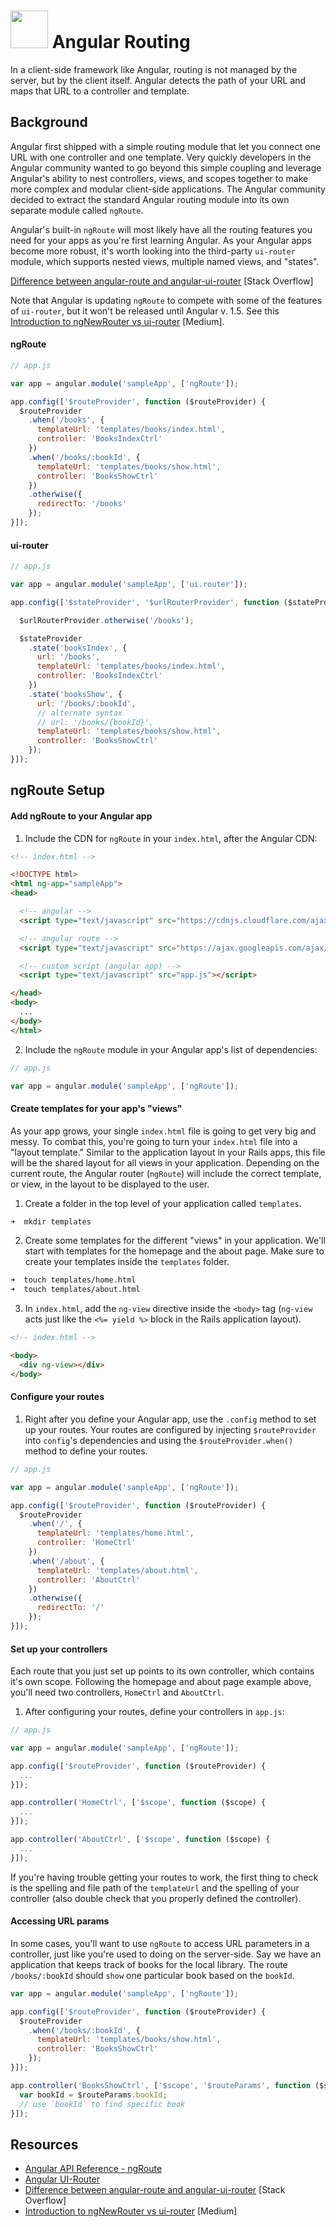 # <img src="https://cloud.githubusercontent.com/assets/7833470/10899314/63829980-8188-11e5-8cdd-4ded5bcb6e36.png" height="60"> Angular Routing

In a client-side framework like Angular, routing is not managed by the server, but by the client itself. Angular detects the path of your URL and maps that URL to a controller and template.

## Background

Angular first shipped with a simple routing module that let you connect one URL with one controller and one template. Very quickly developers in the Angular community wanted to go beyond this simple coupling and leverage Angular's ability to nest controllers, views, and scopes together to make more complex and modular client-side applications. The Angular community decided to extract the standard Angular routing module into its own separate module called `ngRoute`.

Angular's built-in `ngRoute` will most likely have all the routing features you need for your apps as you're first learning Angular. As your Angular apps become more robust, it's worth looking into the third-party `ui-router` module, which supports nested views, multiple named views, and "states".

<a href="http://stackoverflow.com/questions/21023763/angularjs-difference-between-angular-route-and-angular-ui-router" target="_blank">Difference between angular-route and angular-ui-router</a> [Stack Overflow]

Note that Angular is updating `ngRoute` to compete with some of the features of `ui-router`, but it won't be released until Angular v. 1.5. See this <a href="https://medium.com/angularjs-meetup-south-london/angular-just-another-introduction-to-ngnewrouter-vs-ui-router-72bfcb228017#.uvb7zouk7" target="_blank">Introduction to ngNewRouter vs ui-router</a> [Medium].

#### ngRoute

```js
// app.js

var app = angular.module('sampleApp', ['ngRoute']);

app.config(['$routeProvider', function ($routeProvider) {
  $routeProvider
    .when('/books', {
      templateUrl: 'templates/books/index.html',
      controller: 'BooksIndexCtrl'
    })
    .when('/books/:bookId', {
      templateUrl: 'templates/books/show.html',
      controller: 'BooksShowCtrl'
    })
    .otherwise({
      redirectTo: '/books'
    });
}]);
```

#### ui-router

```js
// app.js

var app = angular.module('sampleApp', ['ui.router']);

app.config(['$stateProvider', '$urlRouterProvider', function ($stateProvider, $urlRouterProvider) {

  $urlRouterProvider.otherwise('/books');

  $stateProvider
    .state('booksIndex', {
      url: '/books',
      templateUrl: 'templates/books/index.html',
      controller: 'BooksIndexCtrl'
    })
    .state('booksShow', {
      url: '/books/:bookId',
      // alternate syntax
      // url: '/books/{bookId}',
      templateUrl: 'templates/books/show.html',
      controller: 'BooksShowCtrl'
    });
}]);
```

## ngRoute Setup

#### Add ngRoute to your Angular app

1. Include the CDN for `ngRoute` in your `index.html`, after the Angular CDN:

  ```html
  <!-- index.html -->

  <!DOCTYPE html>
  <html ng-app="sampleApp">
  <head>

    <!-- angular -->
    <script type="text/javascript" src="https://cdnjs.cloudflare.com/ajax/libs/angular.js/1.4.8/angular.min.js"></script>

    <!-- angular route -->
    <script type="text/javascript" src="https://ajax.googleapis.com/ajax/libs/angularjs/1.4.8m/angular-route.min.js"></script>

    <!-- custom script (angular app) -->
    <script type="text/javascript" src="app.js"></script>

  </head>
  <body>
    ...
  </body>
  </html>
  ```

2. Include the `ngRoute` module in your Angular app's list of dependencies:

  ```js
  // app.js

  var app = angular.module('sampleApp', ['ngRoute']);
  ```

#### Create templates for your app's "views"

As your app grows, your single `index.html` file is going to get very big and messy. To combat this, you're going to turn your `index.html` file into a "layout template." Similar to the application layout in your Rails apps, this file will be the shared layout for all views in your application. Depending on the current route, the Angular router (`ngRoute`) will include the correct template, or view, in the layout to be displayed to the user.

1. Create a folder in the top level of your application called `templates`.

  ```zsh
  ➜  mkdir templates
  ```

2. Create some templates for the different "views" in your application. We'll start with templates for the homepage and the about page. Make sure to create your templates inside the `templates` folder.

  ```zsh
  ➜  touch templates/home.html
  ➜  touch templates/about.html
  ```

3. In `index.html`, add the `ng-view` directive inside the `<body>` tag (`ng-view` acts just like the `<%= yield %>` block in the Rails application layout).

  ```html
  <!-- index.html -->

  <body>
    <div ng-view></div>
  </body>
  ```

#### Configure your routes

1. Right after you define your Angular app, use the `.config` method to set up your routes. Your routes are configured by injecting `$routeProvider` into `config`'s dependencies and using the `$routeProvider.when()` method to define your routes.

  ```js
  // app.js

  var app = angular.module('sampleApp', ['ngRoute']);

  app.config(['$routeProvider', function ($routeProvider) {
    $routeProvider
      .when('/', {
        templateUrl: 'templates/home.html',
        controller: 'HomeCtrl'
      })
      .when('/about', {
        templateUrl: 'templates/about.html',
        controller: 'AboutCtrl'
      })
      .otherwise({
        redirectTo: '/'
      });
  }]);
  ```

#### Set up your controllers

Each route that you just set up points to its own controller, which contains it's own scope. Following the homepage and about page example above, you'll need two controllers, `HomeCtrl` and `AboutCtrl`.

1. After configuring your routes, define your controllers in `app.js`:

  ```js
  // app.js

  var app = angular.module('sampleApp', ['ngRoute']);

  app.config(['$routeProvider', function ($routeProvider) {
    ...
  }]);

  app.controller('HomeCtrl', ['$scope', function ($scope) {
    ...
  }]);

  app.controller('AboutCtrl', ['$scope', function ($scope) {
    ...
  }]);
  ```

If you're having trouble getting your routes to work, the first thing to check is the spelling and file path of the `templateUrl` and the spelling of your controller (also double check that you properly defined the controller).


#### Accessing URL params

In some cases, you'll want to use `ngRoute` to access URL parameters in a controller, just like you're used to doing on the server-side. Say we have an application that keeps track of books for the local library. The route `/books/:bookId` should `show` one particular book based on the `bookId`.

```js
var app = angular.module('sampleApp', ['ngRoute']);

app.config(['$routeProvider', function ($routeProvider) {
  $routeProvider
    .when('/books/:bookId', {
      templateUrl: 'templates/books/show.html',
      controller: 'BooksShowCtrl'
    });
}]);

app.controller('BooksShowCtrl', ['$scope', '$routeParams', function ($scope, $routeParams) {
  var bookId = $routeParams.bookId;
  // use `bookId` to find specific book
}]);
```

## Resources

* <a href="https://docs.angularjs.org/api/ngRoute" target="_blank">Angular API Reference - ngRoute</a>
* <a href="https://github.com/angular-ui/ui-router" target="_blank">Angular UI-Router</a>
* <a href="http://stackoverflow.com/questions/21023763/angularjs-difference-between-angular-route-and-angular-ui-router" target="_blank">Difference between angular-route and angular-ui-router</a> [Stack Overflow]
* <a href="https://medium.com/angularjs-meetup-south-london/angular-just-another-introduction-to-ngnewrouter-vs-ui-router-72bfcb228017#.uvb7zouk7" target="_blank">Introduction to ngNewRouter vs ui-router</a> [Medium]
